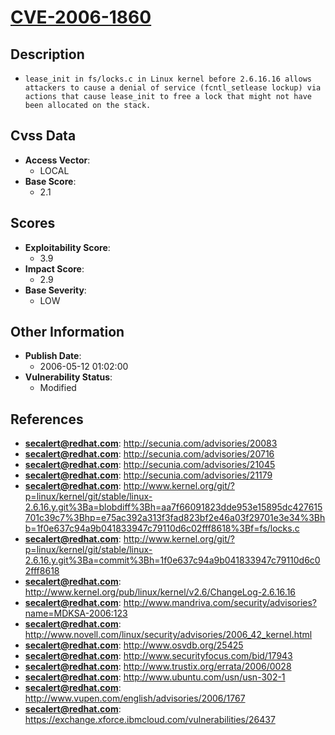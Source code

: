 
# [CVE-2006-1860](https://cve.mitre.org/cgi-bin/cvename.cgi?name=CVE-2006-1860)

## Description

- `lease_init in fs/locks.c in Linux kernel before 2.6.16.16 allows attackers to cause a denial of service (fcntl_setlease lockup) via actions that cause lease_init to free a lock that might not have been allocated on the stack.`

## Cvss Data

- **Access Vector**:
  - LOCAL
- **Base Score**:
  - 2.1

## Scores

- **Exploitability Score**:
  - 3.9
- **Impact Score**:
  - 2.9
- **Base Severity**:
  - LOW

## Other Information

- **Publish Date**:
  - 2006-05-12 01:02:00
- **Vulnerability Status**:
  - Modified

## References

- **secalert@redhat.com**: http://secunia.com/advisories/20083
- **secalert@redhat.com**: http://secunia.com/advisories/20716
- **secalert@redhat.com**: http://secunia.com/advisories/21045
- **secalert@redhat.com**: http://secunia.com/advisories/21179
- **secalert@redhat.com**: http://www.kernel.org/git/?p=linux/kernel/git/stable/linux-2.6.16.y.git%3Ba=blobdiff%3Bh=aa7f66091823dde953e15895dc427615701c39c7%3Bhp=e75ac392a313f3fad823bf2e46a03f29701e3e34%3Bhb=1f0e637c94a9b041833947c79110d6c02fff8618%3Bf=fs/locks.c
- **secalert@redhat.com**: http://www.kernel.org/git/?p=linux/kernel/git/stable/linux-2.6.16.y.git%3Ba=commit%3Bh=1f0e637c94a9b041833947c79110d6c02fff8618
- **secalert@redhat.com**: http://www.kernel.org/pub/linux/kernel/v2.6/ChangeLog-2.6.16.16
- **secalert@redhat.com**: http://www.mandriva.com/security/advisories?name=MDKSA-2006:123
- **secalert@redhat.com**: http://www.novell.com/linux/security/advisories/2006_42_kernel.html
- **secalert@redhat.com**: http://www.osvdb.org/25425
- **secalert@redhat.com**: http://www.securityfocus.com/bid/17943
- **secalert@redhat.com**: http://www.trustix.org/errata/2006/0028
- **secalert@redhat.com**: http://www.ubuntu.com/usn/usn-302-1
- **secalert@redhat.com**: http://www.vupen.com/english/advisories/2006/1767
- **secalert@redhat.com**: https://exchange.xforce.ibmcloud.com/vulnerabilities/26437
